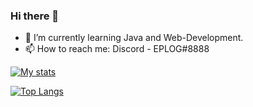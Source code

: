 ### Hi there 👋
- 🏫 I’m currently learning Java and Web-Development.
- 📫 How to reach me: Discord - EPLOG#8888

[![My stats](https://github-readme-stats.vercel.app/api?username=EPLOGx&theme=algolia&show_icons=true)](https://github.com/anuraghazra/github-readme-stats)

[![Top Langs](https://github-readme-stats.vercel.app/api/top-langs/?username=EPLOGx&theme=algolia&show_icons=true)](https://github.com/anuraghazra/github-readme-stats)
